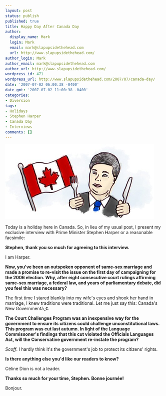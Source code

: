 ```yaml
---
layout: post
status: publish
published: true
title: Happy Day After Canada Day
author:
  display_name: Mark
  login: Mark
  email: mark@slapupsidethehead.com
  url: http://www.slapupsidethehead.com/
author_login: Mark
author_email: mark@slapupsidethehead.com
author_url: http://www.slapupsidethehead.com/
wordpress_id: 471
wordpress_url: http://www.slapupsidethehead.com/2007/07/canada-day/
date: '2007-07-02 06:00:38 -0400'
date_gmt: '2007-07-02 11:00:38 -0400'
categories:
- Diversion
tags:
- Holidays
- Stephen Harper
- Canada Day
- Interviews
comments: []
---
```

![Canada Day Harper](/wp-content/media/2007/07/canada-day-harper.jpg)

Today is a holiday here in Canada. So, in lieu of my usual post, I present my exclusive interview with Prime Minister Stephen Harper or a reasonable facsimile:

**Stephen, thank you so much for agreeing to this interview.**

I am Harper.

**Now, you've been an outspoken opponent of same-sex marriage and made a promise to re-visit the issue on the first day of campaigning for the 2006 election. Why, after eight consecutive court rulings affirming same-sex marriage, a federal law, and years of parliamentary debate, did you feel this was necessary?**

The first time I stared blankly into my wife's eyes and shook her hand in marriage, I knew traditions were traditional. Let me just say this: Canada's New Governmentâ„¢.

**The Court Challenges Program was an inexpensive way for the government to ensure its citizens could challenge unconstitutional laws. This program was cut last autumn. In light of the Language Commissoner's findings that this cut violated the Officials Languages Act, will the Conservative government re-instate the program?**

_Scoff_. I hardly think it's the government's job to protect its citizens' rights.

**Is there anything else you'd like our readers to know?**

Céline Dion is not a leader.

**Thanks so much for your time, Stephen. Bonne journée!**

Bonjour.

